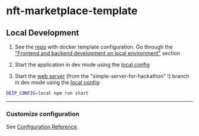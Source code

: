 # nft-marketplace-template

## Local Development

1. See the [repo](https://github.com/casimir-ai/nft-marketplace-template-docker) with docker template configuration. Go through the ["Frontend and backend development on local environment"](https://github.com/casimir-one/nft-marketplace-template-docker#backend-and-frontend-development-on-local-environment) section

2. Start the application in dev mode using the [local config](https://github.com/egortsaryk9/motiXdeip/blob/master/config/.local.env)

3. Start the [web server](https://github.com/casimir-one/backend/tree/simple-server-for-hackathon) (from the "simple-server-for-hackathon" !) branch in dev mode using the [local config](https://github.com/casimir-ai/backend/blob/develop/src/config/environment/.local.env):
 

``` bash
DEIP_CONFIG=local npm run start
```

---

### Customize configuration

See [Configuration Reference](https://cli.vuejs.org/config/).
